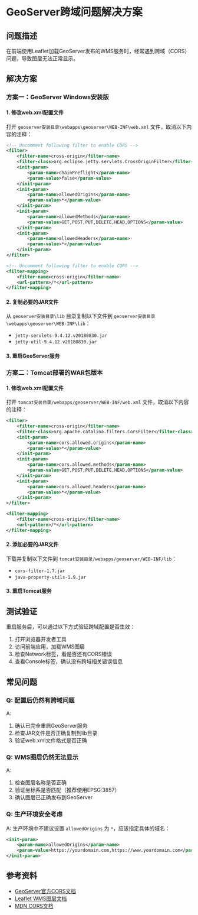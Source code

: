 # GeoServer跨域问题解决方案

## 问题描述

在前端使用Leaflet加载GeoServer发布的WMS服务时，经常遇到跨域（CORS）问题，导致图层无法正常显示。

## 解决方案

### 方案一：GeoServer Windows安装版

#### 1. 修改web.xml配置文件

打开 `geoserver安装目录\webapps\geoserver\WEB-INF\web.xml` 文件，取消以下内容的注释：

```xml
<!-- Uncomment following filter to enable CORS -->
<filter>
    <filter-name>cross-origin</filter-name>
    <filter-class>org.eclipse.jetty.servlets.CrossOriginFilter</filter-class>
    <init-param>
        <param-name>chainPreflight</param-name>
        <param-value>false</param-value>
    </init-param>
    <init-param>
        <param-name>allowedOrigins</param-name>
        <param-value>*</param-value>
    </init-param>
    <init-param>
        <param-name>allowedMethods</param-name>
        <param-value>GET,POST,PUT,DELETE,HEAD,OPTIONS</param-value>
    </init-param>
    <init-param>
        <param-name>allowedHeaders</param-name>
        <param-value>*</param-value>
    </init-param>
</filter>

<!-- Uncomment following filter to enable CORS -->
<filter-mapping>
    <filter-name>cross-origin</filter-name>
    <url-pattern>/*</url-pattern>
</filter-mapping>
```

#### 2. 复制必要的JAR文件

从 `geoserver安装目录\lib` 目录复制以下文件到 `geoserver安装目录\webapps\geoserver\WEB-INF\lib`：

- `jetty-servlets-9.4.12.v20180830.jar`
- `jetty-util-9.4.12.v20180830.jar`

#### 3. 重启GeoServer服务

### 方案二：Tomcat部署的WAR包版本

#### 1. 修改web.xml配置文件

打开 `tomcat安装目录/webapps/geoserver/WEB-INF/web.xml` 文件，取消以下内容的注释：

```xml
<filter>
    <filter-name>cross-origin</filter-name>
    <filter-class>org.apache.catalina.filters.CorsFilter</filter-class>
    <init-param>
        <param-name>cors.allowed.origins</param-name>
        <param-value>*</param-value>
    </init-param>
    <init-param>
        <param-name>cors.allowed.methods</param-name>
        <param-value>GET,POST,PUT,DELETE,HEAD,OPTIONS</param-value>
    </init-param>
    <init-param>
        <param-name>cors.allowed.headers</param-name>
        <param-value>*</param-value>
    </init-param>
</filter>

<filter-mapping>
    <filter-name>cross-origin</filter-name>
    <url-pattern>/*</url-pattern>
</filter-mapping>
```

#### 2. 添加必要的JAR文件

下载并复制以下文件到 `tomcat安装目录/webapps/geoserver/WEB-INF/lib`：

- `cors-filter-1.7.jar`
- `java-property-utils-1.9.jar`

#### 3. 重启Tomcat服务

## 测试验证

重启服务后，可以通过以下方式验证跨域配置是否生效：

1. 打开浏览器开发者工具
2. 访问前端应用，加载WMS图层
3. 检查Network标签，看是否还有CORS错误
4. 查看Console标签，确认没有跨域相关错误信息

## 常见问题

### Q: 配置后仍然有跨域问题
A: 
1. 确认已完全重启GeoServer服务
2. 检查JAR文件是否正确复制到lib目录
3. 验证web.xml文件格式是否正确

### Q: WMS图层仍然无法显示
A:
1. 检查图层名称是否正确
2. 验证坐标系是否匹配（推荐使用EPSG:3857）
3. 确认图层已正确发布到GeoServer

### Q: 生产环境安全考虑
A: 生产环境中不建议设置 `allowedOrigins` 为 `*`，应该指定具体的域名：

```xml
<init-param>
    <param-name>allowedOrigins</param-name>
    <param-value>https://yourdomain.com,https://www.yourdomain.com</param-value>
</init-param>
```

## 参考资料

- [GeoServer官方CORS文档](http://docs.geoserver.org/stable/en/user/production/container.html#enabling-cors)
- [Leaflet WMS图层文档](https://leafletjs.com/examples/wms/wms.html)
- [MDN CORS文档](https://developer.mozilla.org/zh-CN/docs/Web/HTTP/CORS) 